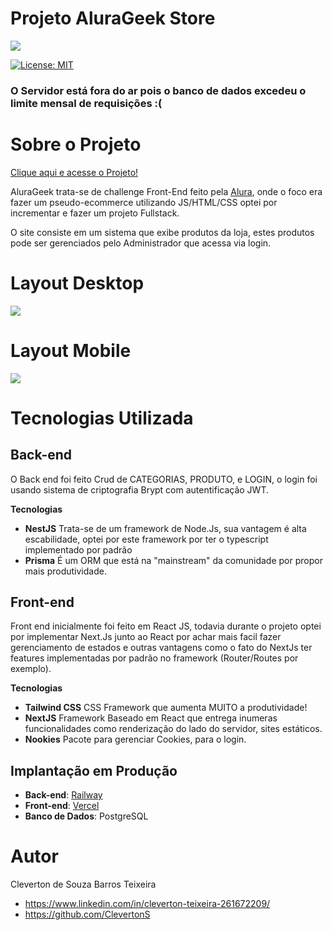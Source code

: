 # Projeto AluraGeek Store
 
 <div>
  <img src="https://user-images.githubusercontent.com/19749044/183134757-0be07a96-0a14-481c-bd17-8fb805cbe5bd.png"/>
 
 [![License: MIT](https://img.shields.io/badge/License-MIT-yellow.svg)](https://opensource.org/licenses/MIT)
 
</div>

<h3>O Servidor está fora do ar pois o banco de dados excedeu o limite mensal de requisições :( </h3>

# Sobre o Projeto
<a href="https://alura-geek-store.vercel.app/">Clique aqui e acesse o Projeto!</a>

AluraGeek trata-se de challenge Front-End feito pela <a href="https://www.alura.com.br/">Alura</a>, onde o foco era fazer um pseudo-ecommerce utilizando JS/HTML/CSS
optei por incrementar e fazer um projeto Fullstack.

O site consiste em um sistema que exibe produtos da loja, estes produtos pode ser gerenciados pelo Administrador que acessa via login.

# Layout Desktop
<img src="https://user-images.githubusercontent.com/19749044/183255173-70eb369e-5b6a-4587-9eae-dcd3bf540d8b.gif"/>

# Layout Mobile
<img src="https://user-images.githubusercontent.com/19749044/183255553-56713355-4232-4338-98c3-22167e6d852e.gif"/>

# Tecnologias Utilizada


## Back-end
O Back end foi feito Crud de CATEGORIAS, PRODUTO, e LOGIN, o login foi usando sistema de criptografia Brypt com autentificação JWT.

**Tecnologias**

* **NestJS** Trata-se de um framework de Node.Js, sua vantagem é alta escabilidade, optei por este framework por ter o typescript implementado por padrão
* **Prisma** É um ORM que está na "mainstream" da comunidade por propor mais produtividade.


## Front-end
Front end inicialmente foi feito em React JS, todavia durante o projeto optei por implementar Next.Js junto ao React por achar mais facil fazer gerenciamento de estados e outras vantagens como o fato do NextJs ter features implementadas por padrão no framework (Router/Routes por exemplo).

**Tecnologias**

* **Tailwind CSS** CSS Framework que aumenta MUITO a produtividade!
* **NextJS** Framework Baseado em React que entrega inumeras funcionalidades como renderização do lado do servidor, sites estáticos. 
* **Nookies** Pacote para gerenciar Cookies, para o login.

## Implantação em Produção

* **Back-end**:  <a href="https://railway.app/">Railway</a>
* **Front-end**:  <a href="https://vercel.com/">Vercel</a>
* **Banco de Dados**: PostgreSQL

# Autor
Cleverton de Souza Barros Teixeira

* https://www.linkedin.com/in/cleverton-teixeira-261672209/
* https://github.com/ClevertonS

